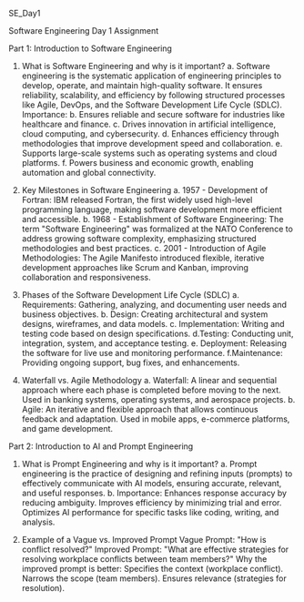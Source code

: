 SE_Day1

Software Engineering Day 1 Assignment

Part 1: Introduction to Software Engineering

1. What is Software Engineering and why is it important?
a. Software engineering is the systematic application of engineering principles to develop, operate, and maintain high-quality software. It ensures reliability, scalability, and efficiency by following structured processes like Agile, DevOps, and the Software Development Life Cycle (SDLC).
Importance:
b. Ensures reliable and secure software for industries like healthcare and finance.
c. Drives innovation in artificial intelligence, cloud computing, and cybersecurity.
d. Enhances efficiency through methodologies that improve development speed and collaboration.
e. Supports large-scale systems such as operating systems and cloud platforms.
f. Powers business and economic growth, enabling automation and global connectivity.

2. Key Milestones in Software Engineering
a. 1957 - Development of Fortran: IBM released Fortran, the first widely used high-level programming language, making software development more efficient and accessible.
b. 1968 - Establishment of Software Engineering: The term "Software Engineering" was formalized at the NATO Conference to address growing software complexity, emphasizing structured methodologies and best practices.
c. 2001 - Introduction of Agile Methodologies: The Agile Manifesto introduced flexible, iterative development approaches like Scrum and Kanban, improving collaboration and responsiveness.

3. Phases of the Software Development Life Cycle (SDLC)
a. Requirements: Gathering, analyzing, and documenting user needs and business objectives.
b. Design: Creating architectural and system designs, wireframes, and data models.
c. Implementation: Writing and testing code based on design specifications.
d.Testing: Conducting unit, integration, system, and acceptance testing.
e. Deployment: Releasing the software for live use and monitoring performance.
f.Maintenance: Providing ongoing support, bug fixes, and enhancements.

4. Waterfall vs. Agile Methodology
a. Waterfall: A linear and sequential approach where each phase is completed before moving to the next. Used in banking systems, operating systems, and aerospace projects.
b. Agile: An iterative and flexible approach that allows continuous feedback and adaptation. Used in mobile apps, e-commerce platforms, and game development.

Part 2: Introduction to AI and Prompt Engineering

1. What is Prompt Engineering and why is it important?
a. Prompt engineering is the practice of designing and refining inputs (prompts) to effectively communicate with AI models, ensuring accurate, relevant, and useful responses.
b. Importance:
Enhances response accuracy by reducing ambiguity.
Improves efficiency by minimizing trial and error.
Optimizes AI performance for specific tasks like coding, writing, and analysis.

2. Example of a Vague vs. Improved Prompt
Vague Prompt: "How is conflict resolved?"
Improved Prompt: "What are effective strategies for resolving workplace conflicts between team members?"
Why the improved prompt is better:
Specifies the context (workplace conflict).
Narrows the scope (team members).
Ensures relevance (strategies for resolution).
